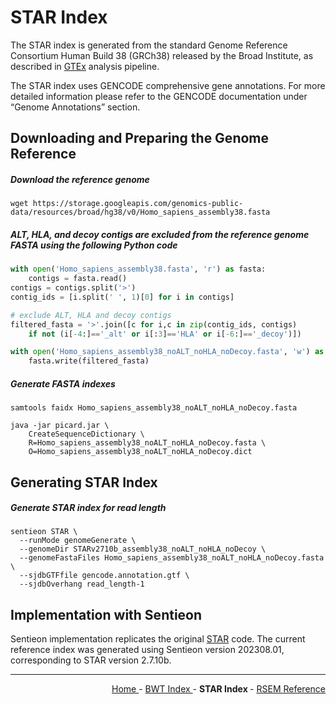 
# STAR Index

The STAR index is generated from the standard Genome Reference Consortium Human Build 38 (GRCh38) released by the Broad Institute, as described in [GTEx](https://github.com/broadinstitute/gtex-pipeline) analysis pipeline.

The STAR index uses GENCODE comprehensive gene annotations. For more detailed information please refer to the GENCODE documentation under “Genome Annotations” section.

## Downloading and Preparing the Genome Reference

##### Download the reference genome

```text
wget https://storage.googleapis.com/genomics-public-data/resources/broad/hg38/v0/Homo_sapiens_assembly38.fasta
```

##### ALT, HLA, and decoy contigs are excluded from the reference genome FASTA using the following Python code

```python
with open('Homo_sapiens_assembly38.fasta', 'r') as fasta:
    contigs = fasta.read()
contigs = contigs.split('>')
contig_ids = [i.split(' ', 1)[0] for i in contigs]

# exclude ALT, HLA and decoy contigs
filtered_fasta = '>'.join([c for i,c in zip(contig_ids, contigs)
    if not (i[-4:]=='_alt' or i[:3]=='HLA' or i[-6:]=='_decoy')])

with open('Homo_sapiens_assembly38_noALT_noHLA_noDecoy.fasta', 'w') as fasta:
    fasta.write(filtered_fasta)
```

##### Generate FASTA indexes

```text
samtools faidx Homo_sapiens_assembly38_noALT_noHLA_noDecoy.fasta

java -jar picard.jar \
    CreateSequenceDictionary \
    R=Homo_sapiens_assembly38_noALT_noHLA_noDecoy.fasta \
    O=Homo_sapiens_assembly38_noALT_noHLA_noDecoy.dict
```

## Generating STAR Index

##### Generate STAR index for read length

```text
sentieon STAR \
  --runMode genomeGenerate \
  --genomeDir STARv2710b_assembly38_noALT_noHLA_noDecoy \
  --genomeFastaFiles Homo_sapiens_assembly38_noALT_noHLA_noDecoy.fasta \
  --sjdbGTFfile gencode.annotation.gtf \
  --sjdbOverhang read_length-1
```

## Implementation with Sentieon

Sentieon implementation replicates the original [STAR](https://github.com/alexdobin/STAR) code. The current reference index was generated using Sentieon version 202308.01, corresponding to STAR version 2.7.10b.

---

<!-- This section relies on the html links generated by GitHub Pages 
and will not render correctly in Markdown -->
<div style="text-align: right">
    <a href="/pipelines-docs/"> Home </a> -
    <a href="0_BWT_Index.html"> BWT Index </a> -
    <a> <b> STAR Index </b> </a> -
    <a href="2_RSEM_Reference.html"> RSEM Reference </a>
</div>
